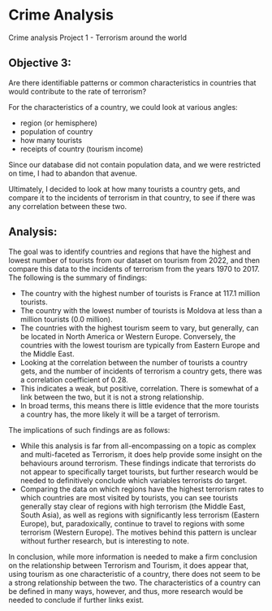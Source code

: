 # Crime Analysis
Crime analysis Project 1 - Terrorism around the world

## Objective 3:

Are there identifiable patterns or common characteristics in countries that would contribute to the rate of terrorism?

For the characteristics of a country, we could look at various angles:

- region (or hemisphere)
- population of country
- how many tourists
- receipts of country (tourism income)

Since our database did not contain population data, and we were restricted on time, I had to abandon that avenue.

Ultimately, I decided to look at how many tourists a country gets, and compare it to the incidents of terrorism in that country, to see if there was any correlation between these two.

## Analysis:

The goal was to identify countries and regions that have the highest and lowest number of tourists from our dataset on tourism from 2022, and then compare this data to the incidents of terrorism from the years 1970 to 2017. The following is the summary of findings:
- The country with the highest number of tourists is France at 117.1 million tourists.
- The country with the lowest number of tourists is Moldova at less than a million tourists (0.0 million).
- The countries with the highest tourism seem to vary, but generally, can be located in North America or Western Europe. Conversely, the countries with the lowest tourism are typically from Eastern Europe and the Middle East.
- Looking at the correlation between the number of tourists a country gets, and the number of incidents of terrorism a country gets, there was a correlation coefficient of 0.28.
- This indicates a weak, but positive, correlation. There is somewhat of a link between the two, but it is not a strong relationship.
- In broad terms, this means there is little evidence that the more tourists a country has, the more likely it will be a target of terrorism.

The implications of such findings are as follows:

- While this analysis is far from all-encompassing on a topic as complex and multi-faceted as Terrorism, it does help provide some insight on the behaviours around terrorism. These findings indicate that terrorists do not appear to specifically target tourists, but further research would be needed to definitively conclude which variables terrorists do target.
- Comparing the data on which regions have the highest terrorism rates to which countries are most visited by tourists, you can see tourists generally stay clear of regions with high terrorism (the Middle East, South Asia), as well as regions with significantly less terrorism (Eastern Europe), but, paradoxically, continue to travel to regions with some terrorism (Western Europe). The motives behind this pattern is unclear without further research, but is interesting to note.

In conclusion, while more information is needed to make a firm conclusion on the relationship between Terrorism and Tourism, it does appear that, using tourism as one characteristic of a country, there does not seem to be a strong relationship between the two. The characteristics of a country can be defined in many ways, however, and thus, more research would be needed to conclude if further links exist.



